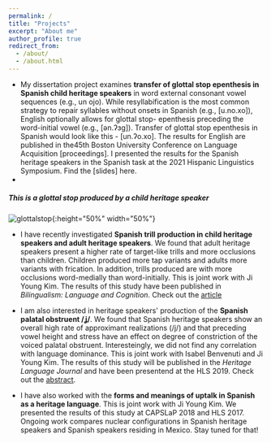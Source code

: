 ```yaml
---
permalink: /
title: "Projects"
excerpt: "About me"
author_profile: true
redirect_from: 
  - /about/
  - /about.html
---
```



- My dissertation project examines **transfer of glottal stop epenthesis in Spanish child heritage speakers** in word external consonant vowel sequences (e.g., un ojo). While resyllabification is the most common strategy to repair syllables without onsets in Spanish (e.g., \[u.no.xo\]), English optionally allows for glottal stop- epenthesis preceding the word-initial vowel (e.g., \[ən.ʔɜg\]). Transfer of glottal stop epenthesis in Spanish would look like this - \[un.ʔo.xo\].  The results for English are published in the45th Boston University Conference on Language Acquisition [proceedings]. I presented the results for the Spanish heritage speakers in the Spanish task at the 2021 Hispanic Linguistics Symposium. Find the [slides] here.
- 
##### This is a glottal stop produced by a child heritage speaker

![glottalstop](/assets/images/figure3.png){:height="50%" width="50%"}

- I have recently investigated **Spanish trill production in child heritage speakers and adult heritage speakers**. We found that adult heritage speakers present a higher rate of target-like trills and more occlusions than children. Children produced more tap variants and adults more variants with frication. In addition, trills produced are with more occlusions word-medially than word-initially. This is joint work with Ji Young Kim. The results of this study have been published in *Bilingualism: Language and Cognition*. Check out the [article](https://www.cambridge.org/core/journals/bilingualism-language-and-cognition/article/missing-link-in-spanish-heritage-trill-production/2EEF354237A02A623B914F1AA11CD595)


 - I am also interested in heritage speakers' production of the **Spanish palatal obstruent /ʝ/**. We found that Spanish heritage speakers show an overall high rate of approximant realizations (/j/) and that preceding vowel height and stress have an effect on degree of constriction of the voiced palatal obstruent. Interesteingly, we did not find any correlation with language dominance. This is joint work with Isabel Benvenuti and Ji Young Kim. The results of this study will be published in the *Heritage Language Journal* and have been presentend at the HLS 2019. Check out the [abstract](https://github.com/gemmarepiso/gemmarepiso.github.io/blob/assets-1/Palatal_Fricatives_HLS_2019.pdf?raw=true).
 
 - I have also worked with the **forms and meanings of uptalk in Spanish as a heritage language**. This is joint work with Ji Young Kim. We presented the results of this study at CAPSLaP 2018 and HLS 2017. Ongoing work compares nuclear configurations in Spanish heritage speakers and Spanish speakers residing in Mexico. Stay tuned for that!
